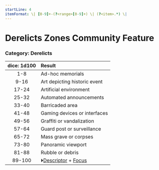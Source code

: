 ```yaml
---
startLine: 4
itemFormat: \| [0-9]+-(?<range>[0-9]+) \| (?<item>.*) \|
---
```

# Derelicts Zones Community Feature
### Category: Derelicts

| dice: 1d100 | Result |
|:----:|:-------|
| 1-8 | Ad-hoc memorials |
| 9-16 | Art depicting historic event |
| 17-24 | Artificial environment |
| 25-32 | Automated announcements |
| 33-40 | Barricaded area |
| 41-48 | Gaming devices or interfaces |
| 49-56 | Graffiti or vandalization |
| 57-64 | Guard post or surveillance |
| 65-72 | Mass grave or corpses |
| 73-80 | Panoramic viewport |
| 81-88 | Rubble or debris |
| 89-100 | ⏵[Descriptor](Core_Descriptor.md) + [Focus](Core_Focus.md) |